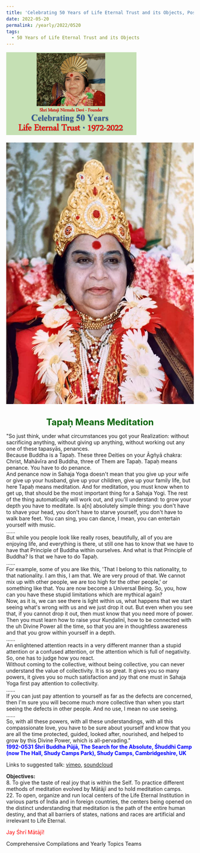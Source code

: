 ```yaml
---
title: 'Celebrating 50 Years of Life Eternal Trust and its Objects, Post 15'
date: 2022-05-20
permalink: /yearly/2022/0520
tags:
  - 50 Years of Life Eternal Trust and its Objects
---
```


<div style="text-align: left"><img src="/images/Celebrating50YearsLET.png" width="350" /></div><br>

<div style="text-align: center"><img src="/images/image979_Photo_credit_Colin_Heinsen.png" /></div>

<br>
<p style="color:DarkGreen; text-align:center">
<font size="+2"><b>Tapaḥ Means Meditation</b><br></font>
</p>

<p>
"So just think, under what circumstances you got your Realization: without sacrificing anything, without giving up anything, without working out any one of these tapasyās, penances.<br>
Because Buddha is a Tapaḥ. These three Deities on your Āgñyā chakra: Christ, Mahāvīra and Buddha, three of Them are Tapaḥ. Tapaḥ means penance. You have to do penance.<br>
And penance now in Sahaja Yoga doesn't mean that you give up your wife or give up your husband, give up your children, give up your family life, but here Tapaḥ means meditation. And for meditation, you must know when to get up, that should be the most important thing for a Sahaja Yogi. The rest of the thing automatically will work out, and you'll understand: to grow your depth you have to meditate. Is a[n] absolutely simple thing: you don't have to shave your head, you don't have to starve yourself, you don't have to walk bare feet. You can sing, you can dance, I mean, you can entertain yourself with music.<br>
......<br>
But while you people look like really roses, beautifully, all of you are enjoying life, and everything is there, ut still one has to know that we have to have that Principle of Buddha within ourselves. And what is that Principle of Buddha? Is that we have to do Tapaḥ.<br>
......<br>
For example, some of you are like this, 'That I belong to this nationality, to that nationality. I am this, I am that. We are very proud of that. We cannot mix up with other people, we are too high for the other people,' or something like that. You are now become a Universal Being. So, you, how can you have these stupid limitations which are mythical again?<br>
Now, as it is, we can see there is light within us, what happens that we start seeing what's wrong with us and we just drop it out. But even when you see that, if you cannot drop it out, then must know that you need more of power. Then you must learn how to raise your Kuṇḍalinī, how to be connected with the uh Divine Power all the time, so that you are in thoughtless awareness and that you grow within yourself in a depth.<br>
......<br>
An enlightened attention reacts in a very different manner than a stupid attention or a confused attention, or the attention which is full of negativity. So, one has to judge how you react.<br>
Without coming to the collective, without being collective, you can never understand the value of collectivity. It is so great. It gives you so many powers, it gives you so much satisfaction and joy that one must in Sahaja Yoga first pay attention to collectivity.<br>
......<br>
If you can just pay attention to yourself as far as the defects are concerned, then I'm sure you will become much more collective than when you start seeing the defects in other people. And no use, I mean no use seeing.<br>
......<br>
So, with all these powers, with all these understandings, with all this compassionate love, you have to be sure about yourself and know that you are all the time protected, guided, looked after, nourished, and helped to grow by this Divine Power, which is all-pervading."<br>
<font color="blue"><b>1992-0531 Śhrī Buddha Pūjā, The Search for the Absolute, Śhuddhi Camp (now The Hall, Shudy Camps Park), Shudy Camps, Cambridgeshire, UK</b></font><br>
</p>

Links to suggested talk: <a href="https://vimeo.com/137191600"> vimeo</a>, <a href="https://soundcloud.com/nirmala-vidya-portal/1992-0531-shri-buddha-puja"> soundcloud</a><br>

<p>
<b>Objectives:</b><br>
8. To give the taste of real joy that is within the Self. To practice different methods of meditation evolved by Mātājī and to hold meditation camps.<br>
22. To open, organize and run local centers of the Life Eternal Institution in various parts of India and in foreign countries, the centers being opened on the distinct understanding that meditation is the path of the entire human destiny, and that all barriers of states, nations and races are artificial and irrelevant to Life Eternal.
</p>

<p style="color:red;">Jay Śhrī Mātājī!<br></p>

Comprehensive Compilations and Yearly Topics Teams